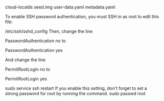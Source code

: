 cloud-localds seed.img user-data.yaml metadata.yaml


To enable SSH password authentication, you must SSH in as root to edit this file:

/etc/ssh/sshd_config
Then, change the line

PasswordAuthentication no
to

PasswordAuthentication yes

And change the line

PermitRootLogin no
to

PermitRootLogin yes

sudo service ssh restart
If you enable this setting, don't forget to set a strong password for root by running the command.
sudo passwd root